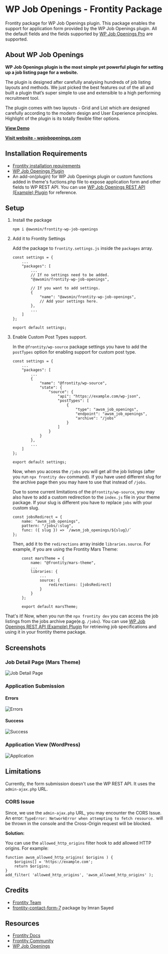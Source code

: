 # WP Job Openings - Frontity Package

Frontity package for WP Job Openings plugin. This package enables the support for application form provided by the WP Job Openings plugin. All the default fields and the fields supported by [WP Job Openings Pro](https://awsm.in/get/wpjo-pro/) are supported.

## About WP Job Openings

**WP Job Openings plugin is the most simple yet powerful plugin for setting up a job listing page for a website.**

The plugin is designed after carefully analysing hundreds of job listing layouts and methods. We just picked the best features out of the all and built a plugin that’s super simple to use and extensible to a high performing recruitment tool.

The plugin comes with two layouts - Grid and List which are designed carefully according to the modern design and User Experience principles. Highlight of the plugin is its totally flexible filter options.

**[View Demo](https://demo.awsm.in/wp-job-openings/)**

**[Visit website - wpjobopenings.com](https://wpjobopenings.com/)**

## Installation Requirements

- [Frontity installation requirements](https://docs.frontity.org/getting-started#installation-requirements)
- [WP Job Openings Plugin](https://wordpress.org/plugins/wp-job-openings/)
- An add-on(plugin) for WP Job Openings plugin or custom functions added in theme's fuctions.php file to expose application form and other fields to WP REST API. You can use [WP Job Openings REST API (Example) Plugin](https://github.com/awsmin/wp-job-openings-rest-api-example) for reference.

## Setup

1. Install the package

   ```
   npm i @awsmin/frontity-wp-job-openings
   ```

2. Add it to Frontity Settings

   Add the package to `frontity.settings.js` inside the `packages` array.

   ```
   const settings = {
       ...
       "packages": [
           ...
           // If no settings need to be added.
           "@awsmin/frontity-wp-job-openings",

           // If you want to add settings.
           {
               "name": "@awsmin/frontity-wp-job-openings",
               // Add your settings here.
           },
           ...
       ]
   };

   export default settings;
   ```

3. Enable Custom Post Types support.

   In the `@frontity/wp-source` package settings you have to add the `postTypes` option for enabling support for custom post type.

   ```
   const settings = {
       ...
       "packages": [
           ...
           {
               "name": "@frontity/wp-source",
               "state": {
                   "source": {
                       "api": "https://example.com/wp-json",
                       "postTypes": [
                           {
                               "type": "awsm_job_openings",
                               "endpoint": "awsm_job_openings",
                               "archive": "/jobs"
                           }
                       ]
                   }
               }
           },
           ...
       ]
   };

   export default settings;
   ```

   Now, when you access the `/jobs` you will get all the job listings (after you run `npx frontity dev` command). If you have used different slug for the archive page then you may have to use that instead of `/jobs`.

   Due to some current limitations of the `@frontity/wp-source`, you may also have to add a custom redirection to the `index.js` file in your theme package. If your slug is different you have to replace `jobs` with your custom slug.

   ```
   const jobsRedirect = {
       name: "awsm_job_openings",
       pattern: "/jobs/:slug",
       func: ({ slug }) => `/awsm_job_openings/${slug}/`
   };
   ```

   Then, add it to the `redirections` array inside `libraries.source`. For example, if you are using the Frontity Mars Theme:

   ```
       const marsTheme = {
           name: "@frontity/mars-theme",
           ...
           libraries: {
               ...
               source: {
                   redirections: [jobsRedirect]
               }
           }
       };

       export default marsTheme;
   ```

That's it! Now, when you run the `npx frontity dev` you can access the job listings from the jobs archive page(e.g. `/jobs`). You can use [WP Job Openings REST API (Example) Plugin](https://github.com/awsmin/wp-job-openings-rest-api-example) for retrieving job specifications and using it in your frontity theme package.

## Screenshots

### Job Detail Page (Mars Theme)

![Job Detail Page](https://github.com/awsmin/frontity-wp-job-openings/raw/master/assets/job-page.png)

### Application Submission

#### Errors

![Errors](https://github.com/awsmin/frontity-wp-job-openings/raw/master/assets/submission-errors.png)

#### Success

![Success](https://github.com/awsmin/frontity-wp-job-openings/raw/master/assets/submission-success.png)

### Application View (WordPress)

![Application](https://github.com/awsmin/frontity-wp-job-openings/raw/master/assets/job-application.png)

## Limitations

Currently, the form submission doesn't use the WP REST API. It uses the `admin-ajax.php` URL.

### CORS Issue

Since, we use the `admin-ajax.php` URL, you may encounter the CORS Issue. An error: `TypeError: NetworkError when attempting to fetch resource.` will be thrown in the console and the Cross-Origin request will be blocked.

**Solution:**

You can use the `allowed_http_origins` filter hook to add allowed HTTP origins. For example:

```
function awsm_allowed_http_origins( $origins ) {
    $origins[] = 'https://example.com';
    return $origins;
}
add_filter( 'allowed_http_origins', 'awsm_allowed_http_origins' );
```

## Credits

- [Frontity Team](https://community.frontity.org/t/how-to-create-a-frontity-package-for-contact-form-7/623)
- [frontity-contact-form-7](https://github.com/imranhsayed/frontity-contact-form-7) package by Imran Sayed

## Resources

- [Frontity Docs](https://docs.frontity.org/)
- [Frontity Community](https://community.frontity.org/)
- [WP Job Openings](https://wpjobopenings.com/)
